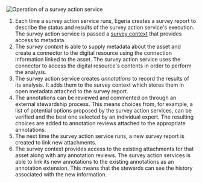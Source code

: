 <!-- SPDX-License-Identifier: CC-BY-4.0 -->
<!-- Copyright Contributors to the Egeria project. -->

![Operation of a survey action service](/frameworks/saf/survey-action-service-operation.svg)
    
1. Each time a survey action service runs, Egeria creates a survey report to describe the status and results of the survey action service's execution.  The survey action service is passed a [survey context](/frameworks/saf/overview/#survey-context) that provides access to metadata.
2. The *survey context* is able to supply metadata about the asset and create a connector to the digital resource using the connection information linked to the asset.  The survey action service uses the connector to access the digital resource's contents in order to perform the analysis.
3. The survey action service creates *annotations* to record the results of its analysis. It adds them to the survey context which stores them in open metadata attached to the survey report.
4. The annotations can be reviewed and commented on through an external stewardship process.  This means choices from, for example, a list of potential options proposed by the survey action services, can be verified and the best one selected by an individual expert.  The resulting choices are added to annotation reviews attached to the appropriate annotations.
5. The next time the survey action service runs, a new survey report is created to link new attachments.  
6. The survey context provides access to the existing attachments for that asset along with any annotation reviews.  The survey action services is able to link its new annotations to the existing annotations as an annotation extension.  This means that the stewards can see the history associated with the new information.




